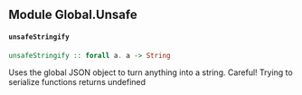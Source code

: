 ## Module Global.Unsafe

#### `unsafeStringify`

``` purescript
unsafeStringify :: forall a. a -> String
```

Uses the global JSON object to turn anything into a string. Careful! Trying
to serialize functions returns undefined


